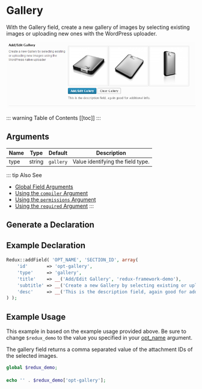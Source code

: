 # Gallery

With the Gallery field, create a new gallery of images by selecting existing images or uploading new ones with the WordPress uploader.

<span style="display:block;text-align:center">![](./img/gallery.png)</span>

::: warning Table of Contents
[[toc]]
:::

## Arguments
|Name|Type|Default|Description|
|--- |--- |--- |--- |
|type|string|`gallery`|Value identifying the field type.|

::: tip Also See
- [Global Field Arguments](../configuration/fields/arguments.md)
- [Using the `compiler` Argument](../configuration/fields/compiler.md)
- [Using the `permissions` Argument](../configuration/fields/permissions.md)
- [Using the `required` Argument](../configuration/fields/required.md)
:::


## Generate a Declaration
<script>
import builder from './gallery.json';
export default {
    data () {
        return {
            builder: builder,
            defaults: {}
        };
    }
}
</script>
<builder :builder_json="builder" :builder_defaults="defaults" />

## Example Declaration
```php
Redux::addField( 'OPT_NAME', 'SECTION_ID', array(
    'id'       => 'opt-gallery',
    'type'     => 'gallery',
    'title'    => __('Add/Edit Gallery', 'redux-framework-demo'),
    'subtitle' => __('Create a new Gallery by selecting existing or uploading new images using the WordPress native uploader', 'redux-framework-demo'),
    'desc'     => __('This is the description field, again good for additional info.', 'redux-framework-demo'),
) );
```
## Example Usage
This example in based on the example usage provided above. Be sure to change `$redux_demo` to the value you specified in your [opt_name](../configuration/global_arguments.md#opt_name) argument.

The gallery field returns a comma separated value of the attachment IDs of the selected images.
```php
global $redux_demo;

echo '' . $redux_demo['opt-gallery'];
```
